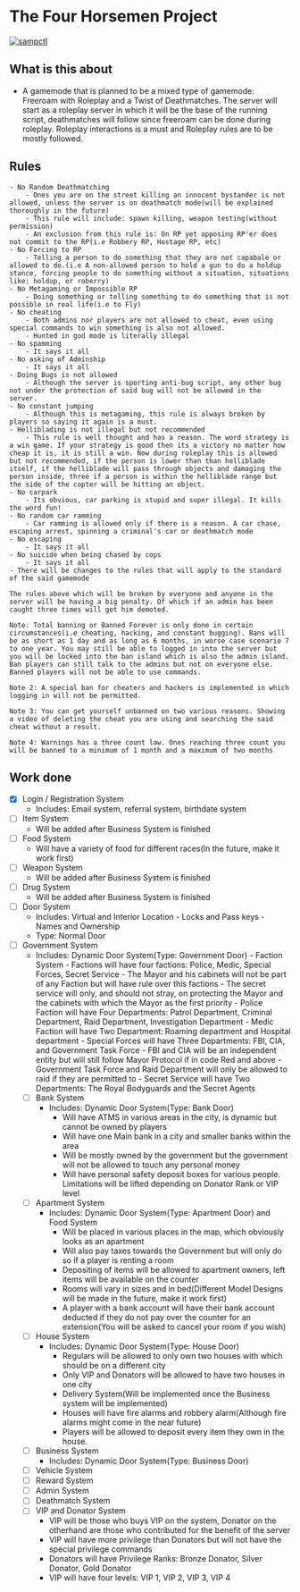 # The Four Horsemen Project

[![sampctl](https://shields.southcla.ws/badge/sampctl-tfhmenproj-2f2f2f.svg?style=for-the-badge)](https://github.com/JesterlJoker/tfhmenproj)

## What is this about

- A gamemode that is planned to be a mixed type of gamemode: Freeroam with Roleplay and a Twist of Deathmatches. The server will start as a roleplay server in which it will be the base of the running script, deathmatches will follow since freeroam can be done during roleplay. Roleplay interactions is a must and Roleplay rules are to be mostly followed.

## Rules

    - No Random Deathmatching
        - Ones you are on the street killing an innocent bystander is not allowed, unless the server is on deathmatch mode(will be explained thoroughly in the future)
        - This rule will include: spawn killing, weapon testing(without permission)
        - An exclusion from this rule is: On RP yet opposing RP'er does not commit to the RP(i.e Robbery RP, Hostage RP, etc)
    - No Forcing to RP
        - Telling a person to do something that they are not capabale or allowed to do.(i.e A non-allowed person to hold a gun to do a holdup stance, forcing people to do something without a situation, situations like: holdup, or roberry)
    - No Metagaming or Impossible RP
        - Doing something or telling something to do something that is not possible in real life(i.e to Fly)
    - No cheating
        - Both admins nor players are not allowed to cheat, even using special commands to win something is also not allowed.
        - Hunted in god mode is literally illegal
    - No spamming
        - It says it all
    - No asking of Adminship
        - It says it all
    - Doing Bugs is not allowed
        - Although the server is sporting anti-bug script, any other bug not under the protection of said bug will not be allowed in the server.
    - No constant jumping
        - Although this is metagaming, this rule is always broken by players so saying it again is a must.
    - Helliblading is not illegal but not recommended
        - This rule is well thought and has a reason. The word strategy is a win game. If your strategy is good then its a victory no matter how cheap it is, it is still a win. Now during roleplay this is allowed but not recommended, if the person is lower than than helliblade itself, if the helliblade will pass through objects and damaging the person inside, three if a person is within the helliblade range but the side of the copter will be hitting an object.
    - No carpark
        - Its obvious, car parking is stupid and super illegal. It kills the word fun!
    - No random car ramming
        - Car ramming is allowed only if there is a reason. A car chase, escaping arrest, spinning a criminal's car or deathmatch mode
    - No escaping
        - It says it all
    - No suicide when being chased by cops
        - It says it all
    - There will be changes to the rules that will apply to the standard of the said gamemode

    The rules above which will be broken by everyone and anyone in the server will be having a big penalty. Of which if an admin has been caught three times will get him demoted.

    Note: Total banning or Banned Forever is only done in certain circumstances(i.e cheating, hacking, and constant bugging). Bans will be as short as 1 day and as long as 6 months, in worse case scenario 7 to one year. You may still be able to logged in into the server but you will be locked into the ban island which is also the admin island. Ban players can still talk to the admins but not on everyone else. Banned players will not be able to use commands.

    Note 2: A special ban for cheaters and hackers is implemented in which logging in will not be permitted.

    Note 3: You can get yourself unbanned on two various reasons. Showing a video of deleting the cheat you are using and searching the said cheat without a result.

    Note 4: Warnings has a three count law. Ones reaching three count you will be banned to a minimum of 1 month and a maximum of two months

## Work done

- [x] Login / Registration System
    - Includes: Email system, referral system, birthdate system
- [ ] Item System
    - Will be added after Business System is finished
- [ ] Food System
    - Will have a variety of food for different races(In the future, make it work first)
- [ ] Weapon System
    - Will be added after Business System is finished
- [ ] Drug System
    - Will be added after Business System is finished
- [ ] Door System
    - Includes: Virtual and Interior Location
            - Locks and Pass keys
            - Names and Ownership
    - Type: Normal Door
- [ ] Government System
    - Includes: Dynamic Door System(Type: Government Door)
            - Faction System
            - Factions will have four factions: Police, Medic, Special Forces, Secret Service
            - The Mayor and his cabinets will not be part of any Faction but will have rule over this factions
            - The secret service will only, and should not stray, on protecting the Mayor and the cabinets with which the Mayor as the first priority
            - Police Faction will have Four Departments: Patrol Department, Criminal Department, Raid Department, Investigation Department
            - Medic Faction will have Two Department: Roaming department and Hospital department
            - Special Forces will have Three Departments: FBI, CIA, and Government Task Force
            - FBI and CIA will be an independent entity but will still follow Mayor Protocol if in code Red and above
            - Government Task Force and Raid Department will only be allowed to raid if they are permitted to
            - Secret Service will have Two Departments: The Royal Bodyguards and the Secret Agents
    - [ ] Bank System
        - Includes: Dynamic Door System(Type: Bank Door)
            - Will have ATMS in various areas in the city, is dynamic but cannot be owned by players
            - Will have one Main bank in a city and smaller banks within the area
            - Will be mostly owned by the government but the government will not be allowed to touch any personal money
            - Will have personal safety deposit boxes for various people. Limitations will be lifted depending on Donator Rank or VIP level
    - [ ] Apartment System
        - Includes: Dynamic Door System(Type: Apartment Door) and Food System
            - Will be placed in various places in the map, which obviously looks as an apartment
            - Will also pay taxes towards the Government but will only do so if a player is renting a room
            - Depositing of items will be allowed to apartment owners, left items will be available on the counter
            - Rooms will vary in sizes and in bed(Different Model Designs will be made in the future, make it work first)
            - A player with a bank account will have their bank account deducted if they do not pay over the counter for an extension(You will be asked to cancel your room if you wish)
    - [ ] House System
        - Includes: Dynamic Door System(Type: House Door)
            - Regulars will be allowed to only own two houses with which should be on a different city
            - Only VIP and Donators will be allowed to have two houses in one city
            - Delivery System(Will be implemented once the Business system will be implemented)
            - Houses will have fire alarms and robbery alarm(Although fire alarms might come in the near future)
            - Players will be allowed to deposit every item they own in the house.
    - [ ] Business System
        - Includes: Dynamic Door System(Type: Business Door)
    - [ ] Vehicle System
    - [ ] Reward System
    - [ ] Admin System
    - [ ] Deathmatch System
    - [ ] VIP and Donator System
         - VIP will be those who buys VIP on the system, Donator on the otherhand are those who contributed for the benefit of the server
         - VIP will have more privilege than Donators but will not have the special privilege commands
         - Donators will have Privilege Ranks: Bronze Donator, Silver Donator, Gold Donator
         - VIP will have four levels: VIP 1, VIP 2, VIP 3, VIP 4
         